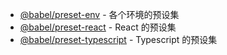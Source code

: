 
- [@babel/preset-env](https://www.npmjs.com/package/@babel/preset-env) - 各个环境的预设集
- [@babel/preset-react](https://www.npmjs.com/package/@babel/preset-react) - React 的预设集
- [@babel/preset-typescript](https://www.npmjs.com/package/@babel/preset-typescript) - Typescript 的预设集


